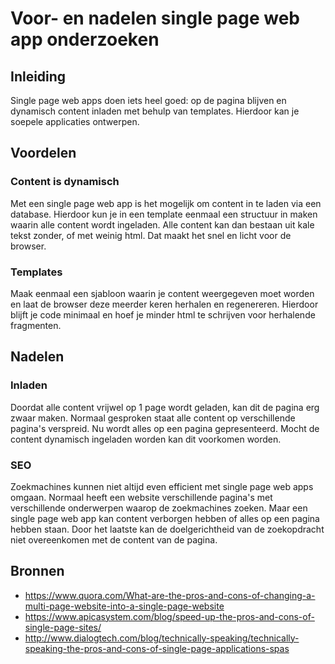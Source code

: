 Voor- en nadelen single page web app onderzoeken 
================================================

## Inleiding

Single page web apps doen iets heel goed: op de pagina blijven en dynamisch content inladen met behulp van templates. Hierdoor kan je soepele applicaties ontwerpen.

## Voordelen

### Content is dynamisch

Met een single page web app is het mogelijk om content in te laden via een database. Hierdoor kun je in een template eenmaal een structuur in maken waarin alle content wordt ingeladen. Alle content kan dan bestaan uit kale tekst zonder, of met weinig html. Dat maakt het snel en licht voor de browser.

### Templates

Maak eenmaal een sjabloon waarin je content weergegeven moet worden en laat de browser deze meerder keren herhalen en regenereren.
Hierdoor blijft je code minimaal en hoef je minder html te schrijven voor herhalende fragmenten.


## Nadelen

### Inladen

Doordat alle content vrijwel op 1 page wordt geladen, kan dit de pagina erg zwaar maken. Normaal gesproken staat alle content op verschillende pagina's verspreid. Nu wordt alles op een pagina gepresenteerd. Mocht de content dynamisch ingeladen worden kan dit voorkomen worden.

### SEO

Zoekmachines kunnen niet altijd even efficient met single page web apps omgaan. Normaal heeft een website verschillende pagina's met verschillende onderwerpen waarop de zoekmachines zoeken. Maar een single page web app kan content verborgen hebben of alles op een pagina hebben staan. Door het laatste kan de doelgerichtheid van de zoekopdracht niet overeenkomen met de content van de pagina.


## Bronnen

- https://www.quora.com/What-are-the-pros-and-cons-of-changing-a-multi-page-website-into-a-single-page-website
- https://www.apicasystem.com/blog/speed-up-the-pros-and-cons-of-single-page-sites/  
- http://www.dialogtech.com/blog/technically-speaking/technically-speaking-the-pros-and-cons-of-single-page-applications-spas